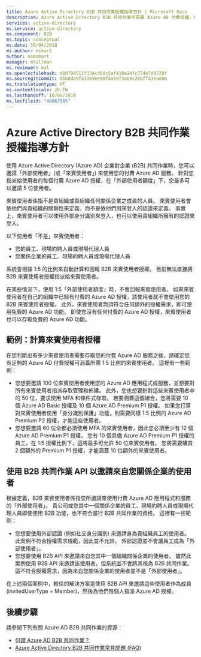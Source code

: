 ```yaml
---
title: Azure Active Directory B2B 共同作業授權指導方針 | Microsoft Docs
description: Azure Active Directory B2B 共同作業不需要 Azure AD 付費授權，但您也可以取得付費功能給 B2B 來賓使用者
services: active-directory
ms.service: active-directory
ms.component: B2B
ms.topic: conceptual
ms.date: 10/04/2018
ms.author: mimart
author: msmimart
manager: mtillman
ms.reviewer: mal
ms.openlocfilehash: d80794511f334cd6dc5af418e24fc774b7d8728f
ms.sourcegitcommit: 0bb8db9fe3369ee90f4a5973a69c26bff43eae00
ms.translationtype: HT
ms.contentlocale: zh-TW
ms.lasthandoff: 10/08/2018
ms.locfileid: "48867505"
---
```

# <a name="azure-active-directory-b2b-collaboration-licensing-guidance"></a>Azure Active Directory B2B 共同作業授權指導方針

使用 Azure Active Directory (Azure AD) 企業對企業 (B2B) 共同作業時，您可以邀請「外部使用者」(或「來賓使用者」) 來使用您的付費 Azure AD 服務。 針對您指派給使用者的每個付費 Azure AD 授權，在「外部使用者額度」下，您最多可以邀請 5 位使用者。

來賓使用者係指不是貴組織或貴組織任何關係企業之成員的人員。 來賓使用者會依他們與貴組織的關聯性來定義，而不是依他們用來登入的認證來定義。 事實上，來賓使用者可以使用外部身分識別來登入，也可以使用貴組織所擁有的認證來登入。

以下使用者「不是」來賓使用者：
- 您的員工、現場約聘人員或現場代理人員
- 您關係企業的員工、現場約聘人員或現場代理人員

系統會根據 1:5 的比例來自動計算和回報 B2B 來賓使用者授權。 目前無法直接將 B2B 來賓使用者授權指派給來賓使用者。

在某些情況下，使用 1:5「外部使用者額度」時，不會回報來賓使用者。 如果來賓使用者在自己的組織中已經有付費的 Azure AD 授權，該使用者就不會使用您的 B2B 來賓使用者授權。 此外，來賓使用者無須符合任何額外的授權需求，即可使用免費的 Azure AD 功能。 即使您沒有任何付費的 Azure AD 授權，來賓使用者也可以存取免費的 Azure AD 功能。 

## <a name="examples-calculating-guest-user-licenses"></a>範例：計算來賓使用者授權
在您判斷出有多少來賓使用者需要存取您的付費 Azure AD 服務之後，請確定您有足夠的 Azure AD 付費授權可涵蓋所需 1:5 比例的來賓使用者。 這裡有一些範例：

- 您想要邀請 100 位來賓使用者使用您的 Azure AD 應用程式或服務，並想要對所有來賓使用者指派存取管理和佈建。 此外，您也想要針對這些來賓使用者中的 50 位，要求使用 MFA 和條件式存取。 若要涵蓋這個組合，您將需要 10 個 Azure AD Basic 授權及 10 個 Azure AD Premium P1 授權。 如果您打算對來賓使用者使用「身分識別保護」功能，則需要同樣 1:5 比例的 Azure AD Premium P2 授權，才能這些使用者。
- 您想要邀請 60 位全都必須使用 MFA 的來賓使用者，因此您必須至少有 12 個 Azure AD Premium P1 授權。 您有 10 個具備 Azure AD Premium P1 授權的員工，在 1:5 授權比例下，這將最多可允許 50 位來賓使用者。 您將需要購買 2 個額外的 Premium P1 授權，才能涵蓋 10 位額外的來賓使用者。

## <a name="using-the-b2b-collaboration-api-to-invite-users-from-your-affiliates"></a>使用 B2B 共同作業 API 以邀請來自您關係企業的使用者

根據定義，B2B 來賓使用者係指您所邀請來使用付費 Azure AD 應用程式和服務的「外部使用者」。 貴公司或您其中一個關係企業的員工、現場約聘人員或現場代理人員即使使用 B2B 功能，也不符合進行 B2B 共同作業的資格。 這裡有一些範例： 
- 您想要使用外部認證 (例如社交身分識別) 來邀請身為貴組織員工的使用者。 此案例不符合授權需求規範，因此並不允許。 外部認證並不會讓員工成為「外部使用者」。  
- 您想要使用 B2B API 來邀請來自您其中一個組織關係企業的使用者。 雖然此案例使用 B2B API 來邀請該使用者，但系統並不會將其視為 B2B 共同作業。 這不符合授權需求，因為來自您關係企業的使用者並不是「外部使用者」。 

在上述兩個案例中，較佳的解決方案是使用 B2B API 來邀請這些使用者作為成員 (invitedUserType = Member)，然後為他們每個人指派 Azure AD 授權。 

## <a name="next-steps"></a>後續步驟

請參閱下列有關 Azure AD B2B 共同作業的資源：

* [何謂 Azure AD B2B 共同作業？](what-is-b2b.md)
* [Azure Active Directory B2B 共同作業常見問題 (FAQ)](faq.md)
